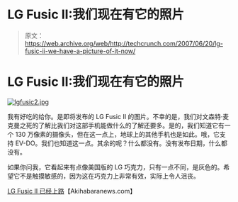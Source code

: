# LG Fusic II:我们现在有它的照片

> 原文：<https://web.archive.org/web/http://techcrunch.com/2007/06/20/lg-fusic-ii-we-have-a-picture-of-it-now/>

# LG Fusic II:我们现在有它的照片

[![lgfusic2.jpg](img/b417964a29c7c3ccf6db9b22897e2bed.png)](https://web.archive.org/web/20210124132301/https://beta.techcrunch.com/wp-content/uploads/2007/06/lgfusic2.jpg "lgfusic2.jpg")

我有好吃的给你。是即将发布的 LG Fusic II 的图片。不幸的是，我们对文森特·麦克曼之死的了解比我们对这部手机能做什么的了解还要多。是的，我们知道它有一个 130 万像素的摄像头，但在这一点上，地球上的其他手机也是如此。哦，它支持 EV-DO。我们也知道这一点。其余的呢？什么都没有。没有发布日期，什么都没有。

如果你问我，它看起来有点像美国版的 LG 巧克力，只有一点不同，是灰色的。希望它不是触摸敏感的，因为这在巧克力上非常有效，实际上令人沮丧。

[LG Fusic II 已经上路](https://web.archive.org/web/20210124132301/http://www.akihabaranews.com/en/news-14161-The+LG+Fusic+II+Is+On+Its+Way.html)【Akihabaranews.com】